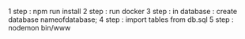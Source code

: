 1 step : npm run install
2 step : run docker
3 step : in database : create database nameofdatabase;
4 step : import tables from db.sql
5 step : nodemon bin/www
